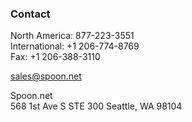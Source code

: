### Contact

North America: 877-223-3551	  
International: +1 206-774-8769  
Fax: +1 206-388-3110  

[sales@spoon.net](mailto:sales@spoon.net)

Spoon.net  
568 1st Ave S STE 300
Seattle, WA 98104


